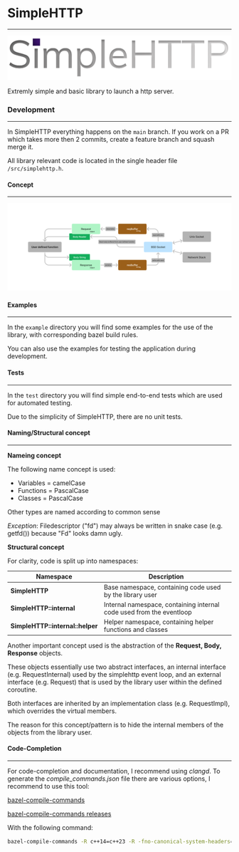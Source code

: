 # SimpleHTTP
---


![SimpleHTTP Icon](/simplehttp.svg "SimpleHTTP")

Extremly simple and basic library to launch a http server.
 



### Development
---

In SimpleHTTP everything happens on the `main` branch.
If you work on a PR which takes more then 2 commits, create a feature branch and squash merge it.



All library relevant code is located in the single header file `/src/simplehttp.h`.


#### Concept
---
![simplehttp flowchart](/flowchart.png)



#### Examples
---
In the `example` directory you will find some examples for the use of the library, with corresponding bazel build rules.


You can also use the examples for testing the application during development.



#### Tests
---
In the `test` directory you will find simple end-to-end tests which are used for automated testing.


Due to the simplicity of SimpleHTTP, there are no unit tests.



#### Naming/Structural concept
---
**Nameing concept**


The following name concept is used:

- Variables = camelCase
- Functions = PascalCase
- Classes   = PascalCase

Other types are named according to common sense


*Exception*: Filedescriptor ("fd") may always be written in snake case (e.g. getfd()) because "Fd" looks damn ugly.


**Structural concept**


For clarity, code is split up into namespaces:

| Namespace                        | Description                                                          |
|----------------------------------|----------------------------------------------------------------------|
| **SimpleHTTP**                   | Base namespace, containing code used by the library user             |
| **SimpleHTTP::internal**         | Internal namespace, containing internal code used from the eventloop |
| **SimpleHTTP::internal::helper** | Helper namespace, containing helper functions and classes            |


Another important concept used is the abstraction of the **Request, Body, Response** objects.

These objects essentially use two abstract interfaces, an internal interface (e.g. RequestInternal) used by the 
simplehttp event loop, and an external interface (e.g. Request) that is used by the library user within the defined coroutine.


Both interfaces are inherited by an implementation class (e.g. RequestImpl), which overrides the virtual members.

The reason for this concept/pattern is to hide the internal members of the objects from the library user.



#### Code-Completion
---
For code-completion and documentation, I recommend using *clangd*.
To generate the *compile_commands.json* file there are various options, I recommend to use this tool:

[bazel-compile-commands](https://github.com/kiron1/bazel-compile-commands)

[bazel-compile-commands releases](https://github.com/kiron1/bazel-compile-commands/releases)

With the following command:
```bash
bazel-compile-commands -R c++14=c++23 -R -fno-canonical-system-headers=""
```

